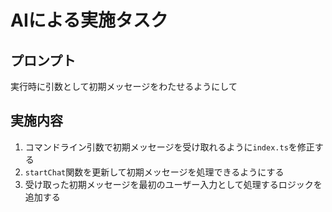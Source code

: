 # AIによる実施タスク

## プロンプト
実行時に引数として初期メッセージをわたせるようにして

## 実施内容
1. コマンドライン引数で初期メッセージを受け取れるように`index.ts`を修正する
2. `startChat`関数を更新して初期メッセージを処理できるようにする
3. 受け取った初期メッセージを最初のユーザー入力として処理するロジックを追加する